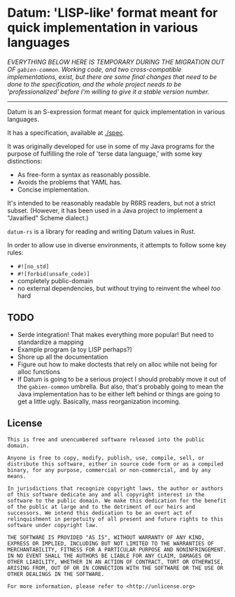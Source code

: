 # Datum: 'LISP-like' format meant for quick implementation in various languages

_EVERYTHING BELOW HERE IS TEMPORARY DURING THE MIGRATION OUT OF `gabien-common`. Working code, and two cross-compatible implementations, exist, but there are some final changes that need to be done to the specification, and the whole project needs to be 'professionalized' before I'm willing to give it a stable version number._

***

Datum is an S-expression format meant for quick implementation in various languages.

It has a specification, available at [./spec](./spec).

It was originally developed for use in some of my Java programs for the purpose of fulfilling the role of 'terse data language,' with some key distinctions:

* As free-form a syntax as reasonably possible.
* Avoids the problems that YAML has.
* Concise implementation.

It's intended to be reasonably readable by R6RS readers, but not a strict subset. (However, it has been used in a Java project to implement a "Javaified" Scheme dialect.)

`datum-rs` is a library for reading and writing Datum values in Rust.

In order to allow use in diverse environments, it attempts to follow some key rules:

* `#![no_std]`
* `#![forbid(unsafe_code)]`
* completely public-domain
* no external dependencies, but without trying to reinvent the wheel _too_ hard

## TODO

* Serde integration! That makes everything more popular! But need to standardize a mapping
* Example program (a toy LISP perhaps?)
* Shore up all the documentation
* Figure out how to make doctests that rely on alloc while not being for alloc functions
* If Datum is going to be a serious project I should probably move it out of the `gabien-common` umbrella. But also, that's probably going to mean the Java implementation has to be either left behind or things are going to get a little ugly. Basically, mass reorganization incoming.

## License

```
This is free and unencumbered software released into the public domain.

Anyone is free to copy, modify, publish, use, compile, sell, or
distribute this software, either in source code form or as a compiled
binary, for any purpose, commercial or non-commercial, and by any
means.

In jurisdictions that recognize copyright laws, the author or authors
of this software dedicate any and all copyright interest in the
software to the public domain. We make this dedication for the benefit
of the public at large and to the detriment of our heirs and
successors. We intend this dedication to be an overt act of
relinquishment in perpetuity of all present and future rights to this
software under copyright law.

THE SOFTWARE IS PROVIDED "AS IS", WITHOUT WARRANTY OF ANY KIND,
EXPRESS OR IMPLIED, INCLUDING BUT NOT LIMITED TO THE WARRANTIES OF
MERCHANTABILITY, FITNESS FOR A PARTICULAR PURPOSE AND NONINFRINGEMENT.
IN NO EVENT SHALL THE AUTHORS BE LIABLE FOR ANY CLAIM, DAMAGES OR
OTHER LIABILITY, WHETHER IN AN ACTION OF CONTRACT, TORT OR OTHERWISE,
ARISING FROM, OUT OF OR IN CONNECTION WITH THE SOFTWARE OR THE USE OR
OTHER DEALINGS IN THE SOFTWARE.

For more information, please refer to <http://unlicense.org>
```
